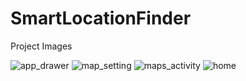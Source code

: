# SmartLocationFinder

Project Images

![app_drawer](https://cloud.githubusercontent.com/assets/11848389/15665723/7b7afd88-272e-11e6-8933-492966a3c9b9.png)
![map_setting](https://cloud.githubusercontent.com/assets/11848389/15665724/7b7ba27e-272e-11e6-85a0-167103f694b6.png)
![maps_activity](https://cloud.githubusercontent.com/assets/11848389/15665726/7b810368-272e-11e6-93c1-3adece9147f2.png)
![home](https://cloud.githubusercontent.com/assets/11848389/15665725/7b7e3778-272e-11e6-923a-96d6a14c354e.png)
